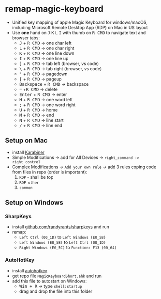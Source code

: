 # remap-magic-keyboard

- Unified key mapping of apple Magic Keyboard for windows/macOS, including Microsoft Remote Desktop App (RDP) on Mac in US layout
- Use **one** hand on <kbd>J</kbd> <kbd>K</kbd> <kbd>L</kbd> <kbd>I</kbd> with thumb on <kbd>R CMD</kbd> to navigate text and browser tabs:
  - <kbd>J</kbd> + <kbd>R CMD</kbd> -> one char left
  - <kbd>L</kbd> + <kbd>R CMD</kbd> -> one char right
  - <kbd>K</kbd> + <kbd>R CMD</kbd> -> one line down
  - <kbd>I</kbd> + <kbd>R CMD</kbd> -> one line up
  - <kbd>]</kbd> + <kbd>R CMD</kbd> -> tab left (browser, vs code)
  - <kbd>\\</kbd> + <kbd>R CMD</kbd> -> tab right (browser, vs code)
  - <kbd>'</kbd> + <kbd>R CMD</kbd> -> pagedown
  - <kbd>[</kbd> + <kbd>R CMD</kbd> -> pageup
  - <kbd>Backspace</kbd> + <kbd>R CMD</kbd> -> backspace
  - <kbd>=</kbd> +<kbd>R CMD</kbd> -> delete
  - <kbd>Enter</kbd> + <kbd>R CMD</kbd> -> enter
  - <kbd>H</kbd> + <kbd>R CMD</kbd> -> one word left
  - <kbd>;</kbd> + <kbd>R CMD</kbd> -> one word right
  - <kbd>U</kbd> + <kbd>R CMD</kbd> -> home
  - <kbd>M</kbd> + <kbd>R CMD</kbd> -> end
  - <kbd>N</kbd> + <kbd>R CMD</kbd> -> line start
  - <kbd>/</kbd> + <kbd>R CMD</kbd> -> line end

## Setup on Mac
- install [Karabiner](https://karabiner-elements.pqrs.org)
- Simple Modifications -> add for All Devices -> `right_command -> right_control` 
- Complex Modifications -> `Add your own rule` -> add 3 rules coping code from files in repo (order is important):
  1) `RDP` - shall be top
  2) `RDP other`
  3) `common`

## Setup on Windows

### SharpKeys
- install [github.com/randyrants/sharpkeys](https://github.com/randyrants/sharpkeys) and run
- remap:
  - `Left Ctrl (00_1D)` to `Left Windows (E0_5B)`
  - `Left Windows (E0_5B)` to `Left Ctrl (00_1D)`
  - `Right Windows (E0_5C)` to `Function: F13 (00_64)`

### AutoHotKey 
- install [autohotkey](https://www.autohotkey.com/download/)
- get repo file `MagicKeyboardShort.ahk` and run
- add this file to autostart on Windows:
  - <kbd>Win + R</kbd> -> type `shell:startup`
  - drag and drop the file into this folder
